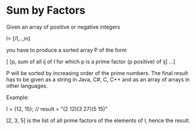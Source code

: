 # Sum by Factors

Given an array of positive or negative integers

I= [i1,..,in]

you have to produce a sorted array P of the form

[ [p, sum of all ij of I for which p is a prime factor (p positive) of ij] ...]

P will be sorted by increasing order of the prime numbers. The final result has to be given as a string in Java, C#, C, C++ and as an array of arrays in other languages.

Example:

I = {12, 15}; // result = "(2 12)(3 27)(5 15)"

[2, 3, 5] is the list of all prime factors of the elements of I, hence the result.
